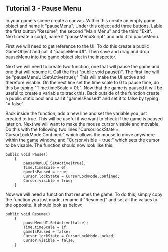 ## Tutorial 3 - Pause Menu

In your game's scene create a canvas. Within this create an empty game object and name it "pauseMenu". Under this object add three buttons. Lable the first button "Resume", the second "Main Menu" and the third "Exit". Next create a script, name it "pauseMenuScript" and add it to pauseMenu.

First we will need to get reference to the UI. To do this create a public GameObject and call it "pauseMenuUI". Then save and drag and drop pauseMenu into the game object slot in the inspector.

Next we will need to create two function, one that will pause the game and one that will resume it. Call the first "public void pause()". The first line will be "pauseMenuUI.SetActive(true);" This will make the UI active and therefore visable. On the next line set the time scale to 0 to pause time, do this by typing "Time.timeScale = 0f;". Now that the game is paused it will be useful to create a variable to track this. Back outside of the function create a public static bool and call it "gameIsPaused" and set it to false by typing "= false".

Back inside the function, add a new line and set the variable you just created to true. This will be useful if we want to check if the game is paused later on. Next we will want to make the mouse cursor visable and movable. Do this with the following two lines "Cursor.lockState = CursorLockMode.Confined;" which allows the mouse to move anywhere within the game window, and "Cursor.visible = true;" which sets the cursor to be visable. The function should now look like this:
```
public void Pause()
    {
        pauseMenuUI.SetActive(true);
        Time.timeScale = 0f;
        gameIsPaused = true;
        Cursor.lockState = CursorLockMode.Confined;
        Cursor.visible = true;
    }
```
Now we will need a function that resumes the game. To do this, simply copy the function you just made, rename it "Resume()" and set all the values to the opposite. It should look as below:
```
public void Resume()
    {
        pauseMenuUI.SetActive(false);
        Time.timeScale = 1f;
        gameIsPaused = false;
        Cursor.lockState = CursorLockMode.Locked;
        Cursor.visible = false;
    }
```
